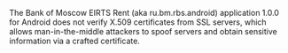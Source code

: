 The Bank of Moscow EIRTS Rent (aka ru.bm.rbs.android) application 1.0.0 for Android does not verify X.509 certificates from SSL servers, which allows man-in-the-middle attackers to spoof servers and obtain sensitive information via a crafted certificate.